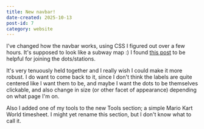 ```yaml
---
title: New navbar!
date-created: 2025-10-13
post-id: 7
category: website
---
```

I've changed how the navbar works, using CSS I figured out over a few hours. It's supposed to look like a subway map :) I found [this post](https://dev.to/peterc/how-to-create-joined-bulletpoint-lists-with-css-bbc-news-style-1eem) to be helpful for joining the dots/stations.

It's very tenuously held together and I really wish I could make it more robust. I do want to come back to it, since I don't think the labels are quite centered like I want them to be, and maybe I want the dots to be themselves clickable, and also change in size (or other facet of appearance) depending on what page I'm on.

Also I added one of my tools to the new Tools section; a simple Mario Kart World timesheet. I might yet rename this section, but I don't know what to call it.